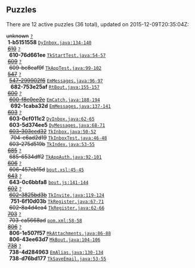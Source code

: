 ## Puzzles

There are 12 active puzzles (36 total), updated on 2015-12-09T20:35:04Z:


<del>unknown</del> [`?`](../master/?)<br/>
&nbsp;**1-b5151558** [`DyInbox.java:134-140`](../master/netbout-web/src/main/java/com/netbout/dynamo/DyInbox.java#L134-L140)<br/>
&nbsp;[<del>610</del>](https://github.com/yegor256/netbout/issues/610) [`?`](../master/?)<br/>
&nbsp;&nbsp;**610-76d661ee** [`TkStartTest.java:54-57`](../master/netbout-web/src/test/java/com/netbout/rest/bout/TkStartTest.java#L54-L57)<br/>
&nbsp;[<del>609</del>](https://github.com/yegor256/netbout/issues/609) [`?`](../master/?)<br/>
&nbsp;&nbsp;<del>609-bc8eaf9f</del> [`TkAppTest.java:99-102`](../master/netbout-web/src/test/java/com/netbout/rest/TkAppTest.java#L99-L102)<br/>
&nbsp;[<del>547</del>](https://github.com/yegor256/netbout/issues/547) [`?`](../master/?)<br/>
&nbsp;&nbsp;[<del>547-299902f6</del>](https://github.com/yegor256/netbout/issues/682) [`EmMessages.java:96-97`](../master/netbout-web/src/main/java/com/netbout/email/EmMessages.java#L96-L97)<br/>
&nbsp;&nbsp;&nbsp;**682-753e25af** [`RtBout.java:155-157`](../master/netbout-client/src/main/java/com/netbout/client/RtBout.java#L155-L157)<br/>
&nbsp;[<del>600</del>](https://github.com/yegor256/netbout/issues/600) [`?`](../master/?)<br/>
&nbsp;&nbsp;[<del>600-f8c0ce2e</del>](https://github.com/yegor256/netbout/issues/692) [`EmCatch.java:188-194`](../master/netbout-web/src/main/java/com/netbout/email/EmCatch.java#L188-L194)<br/>
&nbsp;&nbsp;&nbsp;**692-1caba32d** [`EmMessages.java:137-141`](../master/netbout-web/src/main/java/com/netbout/email/EmMessages.java#L137-L141)<br/>
&nbsp;[<del>603</del>](https://github.com/yegor256/netbout/issues/603) [`?`](../master/?)<br/>
&nbsp;&nbsp;**603-0cf011c2** [`DyInbox.java:62-65`](../master/netbout-web/src/main/java/com/netbout/dynamo/DyInbox.java#L62-L65)<br/>
&nbsp;&nbsp;**603-5d374ee5** [`DyMessages.java:68-71`](../master/netbout-web/src/main/java/com/netbout/dynamo/DyMessages.java#L68-L71)<br/>
&nbsp;&nbsp;[<del>603-303ccd32</del>](https://github.com/yegor256/netbout/issues/704) [`TkInbox.java:50-52`](../master/netbout-web/src/main/java/com/netbout/rest/TkInbox.java#L50-L52)<br/>
&nbsp;&nbsp;&nbsp;<del>704-c6ad2d19</del> [`TkInboxTest.java:46-48`](../master/netbout-web/src/test/java/com/netbout/rest/TkInboxTest.java#L46-L48)<br/>
&nbsp;&nbsp;<del>603-275d519b</del> [`TkIndex.java:53-55`](../master/netbout-web/src/main/java/com/netbout/rest/bout/TkIndex.java#L53-L55)<br/>
&nbsp;[<del>685</del>](https://github.com/yegor256/netbout/issues/685) [`?`](../master/?)<br/>
&nbsp;&nbsp;<del>685-6534dff2</del> [`TkAppAuth.java:92-101`](../master/netbout-web/src/main/java/com/netbout/rest/TkAppAuth.java#L92-L101)<br/>
&nbsp;[<del>606</del>](https://github.com/yegor256/netbout/issues/606) [`?`](../master/?)<br/>
&nbsp;&nbsp;<del>606-457eb15d</del> [`bout.xsl:45-45`](../master/netbout-web/src/main/xsl/bout.xsl#L45-L45)<br/>
&nbsp;[<del>643</del>](https://github.com/yegor256/netbout/issues/643) [`?`](../master/?)<br/>
&nbsp;&nbsp;**643-0c6bbfa8** [`bout.js:141-144`](../master/netbout-web/src/main/js/bout.js#L141-L144)<br/>
&nbsp;[<del>602</del>](https://github.com/yegor256/netbout/issues/602) [`?`](../master/?)<br/>
&nbsp;&nbsp;[<del>602-3825bd3b</del>](https://github.com/yegor256/netbout/issues/751) [`TkInvite.java:119-124`](../master/netbout-web/src/main/java/com/netbout/rest/bout/TkInvite.java#L119-L124)<br/>
&nbsp;&nbsp;&nbsp;**751-6f10d03b** [`TkRegister.java:67-71`](../master/netbout-web/src/main/java/com/netbout/rest/login/TkRegister.java#L67-L71)<br/>
&nbsp;&nbsp;<del>602-8a4d4ea4</del> [`TkRegister.java:62-66`](../master/netbout-web/src/main/java/com/netbout/rest/login/TkRegister.java#L62-L66)<br/>
&nbsp;[<del>703</del>](https://github.com/yegor256/netbout/issues/703) [`?`](../master/?)<br/>
&nbsp;&nbsp;<del>703-ca5668ad</del> [`pom.xml:58-58`](../master/netbout-web/pom.xml#L58-L58)<br/>
&nbsp;[<del>806</del>](https://github.com/yegor256/netbout/issues/806) [`?`](../master/?)<br/>
&nbsp;&nbsp;**806-1e507f57** [`MkAttachments.java:86-88`](../master/netbout-client/src/main/java/com/netbout/mock/MkAttachments.java#L86-L88)<br/>
&nbsp;&nbsp;**806-43ee63d7** [`MkBout.java:104-106`](../master/netbout-client/src/main/java/com/netbout/mock/MkBout.java#L104-L106)<br/>
&nbsp;[<del>738</del>](https://github.com/yegor256/netbout/issues/738) [`?`](../master/?)<br/>
&nbsp;&nbsp;**738-4d284963** [`EmAlias.java:130-134`](../master/netbout-web/src/main/java/com/netbout/email/EmAlias.java#L130-L134)<br/>
&nbsp;&nbsp;**738-d76bd177** [`TkSaveEmail.java:53-55`](../master/netbout-web/src/main/java/com/netbout/rest/account/TkSaveEmail.java#L53-L55)<br/>